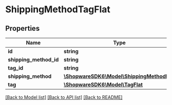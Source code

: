 # ShippingMethodTagFlat

## Properties
Name | Type | Description | Notes
------------ | ------------- | ------------- | -------------
**id** | **string** |  | [optional] 
**shipping_method_id** | **string** |  | 
**tag_id** | **string** |  | 
**shipping_method** | [**\ShopwareSDK6\Model\ShippingMethodFlat**](ShippingMethodFlat.md) |  | [optional] 
**tag** | [**\ShopwareSDK6\Model\TagFlat**](TagFlat.md) |  | [optional] 

[[Back to Model list]](../../README.md#documentation-for-models) [[Back to API list]](../../README.md#documentation-for-api-endpoints) [[Back to README]](../../README.md)

